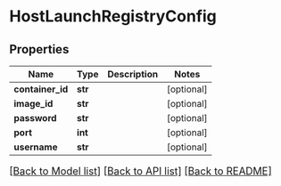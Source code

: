 # HostLaunchRegistryConfig

## Properties
Name | Type | Description | Notes
------------ | ------------- | ------------- | -------------
**container_id** | **str** |  | [optional] 
**image_id** | **str** |  | [optional] 
**password** | **str** |  | [optional] 
**port** | **int** |  | [optional] 
**username** | **str** |  | [optional] 

[[Back to Model list]](../README.md#documentation-for-models) [[Back to API list]](../README.md#documentation-for-api-endpoints) [[Back to README]](../README.md)

<style>
     p, ul, ol, li { font-size: 18px !important;}
</style>


